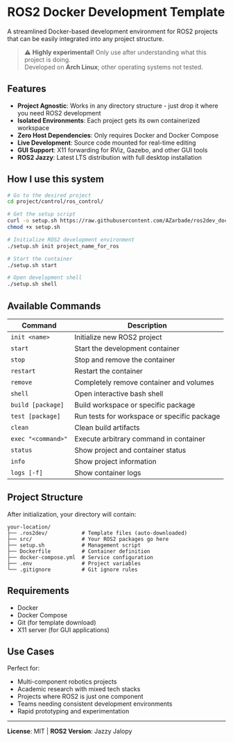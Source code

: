 # ROS2 Docker Development Template

A streamlined Docker-based development environment for ROS2 projects that can be easily integrated into any project structure.

> ⚠️ **Highly experimental!** Only use after understanding what this project is doing.  
> Developed on **Arch Linux**; other operating systems not tested.

## Features

- **Project Agnostic**: Works in any directory structure - just drop it where you need ROS2 development
- **Isolated Environments**: Each project gets its own containerized workspace
- **Zero Host Dependencies**: Only requires Docker and Docker Compose
- **Live Development**: Source code mounted for real-time editing
- **GUI Support**: X11 forwarding for RViz, Gazebo, and other GUI tools
- **ROS2 Jazzy**: Latest LTS distribution with full desktop installation

## How I use this system

```bash
# Go to the desired project
cd project/control/ros_control/

# Get the setup script
curl -o setup.sh https://raw.githubusercontent.com/AZarbade/ros2dev_docker_template/refs/heads/master/setup.sh
chmod +x setup.sh

# Initialize ROS2 development environment
./setup.sh init project_name_for_ros

# Start the container
./setup.sh start

# Open development shell
./setup.sh shell
```

## Available Commands

| Command | Description |
|---------|-------------|
| `init <name>` | Initialize new ROS2 project |
| `start` | Start the development container |
| `stop` | Stop and remove the container |
| `restart` | Restart the container |
| `remove` | Completely remove container and volumes |
| `shell` | Open interactive bash shell |
| `build [package]` | Build workspace or specific package |
| `test [package]` | Run tests for workspace or specific package |
| `clean` | Clean build artifacts |
| `exec "<command>"` | Execute arbitrary command in container |
| `status` | Show project and container status |
| `info` | Show project information |
| `logs [-f]` | Show container logs |

## Project Structure

After initialization, your directory will contain:
```
your-location/
├── .ros2dev/           # Template files (auto-downloaded)
├── src/                # Your ROS2 packages go here
├── setup.sh            # Management script
├── Dockerfile          # Container definition
├── docker-compose.yml  # Service configuration
├── .env                # Project variables
└── .gitignore          # Git ignore rules
```

## Requirements

- Docker
- Docker Compose
- Git (for template download)
- X11 server (for GUI applications)

## Use Cases

Perfect for:
- Multi-component robotics projects
- Academic research with mixed tech stacks  
- Projects where ROS2 is just one component
- Teams needing consistent development environments
- Rapid prototyping and experimentation

---

**License**: MIT | **ROS2 Version**: Jazzy Jalopy
